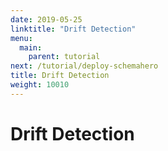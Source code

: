 ```yaml
---
date: 2019-05-25
linktitle: "Drift Detection"
menu:
  main:
    parent: tutorial
next: /tutorial/deploy-schemahero
title: Drift Detection
weight: 10010
---
```


# Drift Detection

